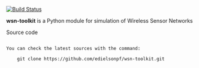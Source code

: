 [![Build Status](https://travis-ci.org/edielsonpf/wsn-toolkit.svg?branch=main)](https://travis-ci.org/edielsonpf/wsn-toolkit)

**wsn-toolkit** is a Python module for simulation of Wireless Sensor Networks

Source code
~~~~~~~~~~~

You can check the latest sources with the command:

    git clone https://github.com/edielsonpf/wsn-toolkit.git


    